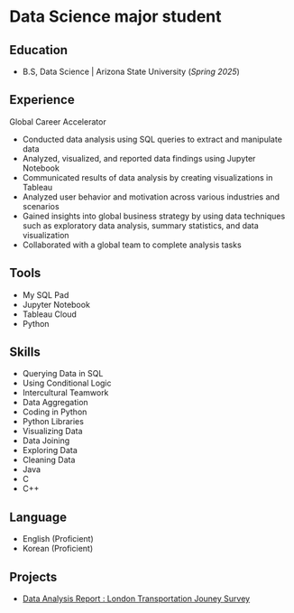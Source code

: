 # Data Science major student

## Education
- B.S, Data Science | Arizona State University (_Spring 2025_)

## Experience
Global Career Accelerator 
- Conducted data analysis using SQL queries to extract and manipulate data
- Analyzed, visualized, and reported data findings using Jupyter Notebook
- Communicated results of data analysis by creating visualizations in Tableau
- Analyzed user behavior and motivation across various industries and scenarios
- Gained insights into global business strategy by using data techniques such as exploratory data analysis, summary statistics, and data visualization
- Collaborated with a global team to complete analysis tasks

## Tools
- My SQL Pad
- Jupyter Notebook
- Tableau Cloud
- Python

## Skills
- Querying Data in SQL
- Using Conditional Logic
- Intercultural Teamwork
- Data Aggregation
- Coding in Python
- Python Libraries
- Visualizing Data
- Data Joining
- Exploring Data
- Cleaning Data
- Java
- C
- C++

## Language
- English (Proficient)
- Korean (Proficient)

## Projects
- [Data Analysis Report : London Transportation Jouney Survey](https://docs.google.com/document/d/1cl8W0T8fHf1inKsaieJbp362S4nc_in-zNJyjFkIo78/edit?usp=sharing)





















